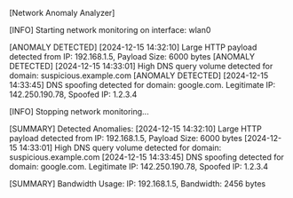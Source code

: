 [Network Anomaly Analyzer]

[INFO] Starting network monitoring on interface: wlan0

[ANOMALY DETECTED] [2024-12-15 14:32:10] Large HTTP payload detected from IP: 192.168.1.5, Payload Size: 6000 bytes
[ANOMALY DETECTED] [2024-12-15 14:33:01] High DNS query volume detected for domain: suspicious.example.com
[ANOMALY DETECTED] [2024-12-15 14:33:45] DNS spoofing detected for domain: google.com. Legitimate IP: 142.250.190.78, Spoofed IP: 1.2.3.4

[INFO] Stopping network monitoring...

[SUMMARY] Detected Anomalies:
[2024-12-15 14:32:10] Large HTTP payload detected from IP: 192.168.1.5, Payload Size: 6000 bytes
[2024-12-15 14:33:01] High DNS query volume detected for domain: suspicious.example.com
[2024-12-15 14:33:45] DNS spoofing detected for domain: google.com. Legitimate IP: 142.250.190.78, Spoofed IP: 1.2.3.4

[SUMMARY] Bandwidth Usage:
IP: 192.168.1.5, Bandwidth: 2456 bytes

